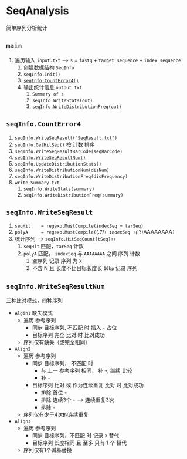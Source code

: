 # SeqAnalysis

简单序列分析统计

## `main`

1. 遍历输入 `input.txt` --> `s` = `fastq` + `target sequence` + `index sequence`
   1. 创建数据结构 `SeqInfo`
   2. `seqInfo.Init()`
   3. [`seqInfo.CountError4()`](#seqinfocounterror4)
   4. 输出统计信息 `output.txt`
      1. `Summary of s`
      2. `seqInfo.WriteStats(out)`
      3. `seqInfo.WriteDistributionFreq(out)`

## `seqInfo.CountError4`

1. [`seqInfo.WriteSeqResult("SeqResult.txt")`](#seqinfowriteseqresult)
2. `seqInfo.GetHitSeq()` 按 计数 排序
3. `seqInfo.WriteSeqResultBarCode(seqBarCode)`
4. [`seqInfo.WriteSeqResultNum()`](#seqinfowriteseqresultnum)
5. `seqInfo.UpdateDistributionStats()`
6. `seqInfo.WriteDistributionNum(disNum)`
7. `seqInfo.WriteDistributionFreq(disFrequency)`
8. `write Summary.txt`
   1. `seqInfo.WriteStats(summary)`
   2. `seqInfo.WriteDistributionFreq(summary)`

## `seqInfo.WriteSeqResult`

1. `seqHit    = regexp.MustCompile(indexSeq + tarSeq)`
2. `polyA     = regexp.MustCompile(`(.*?)` + indexSeq + `(.*?)AAAAAAAA`)`
3. 统计序列 --> `seqInfo.HitSeqCount[tSeq]++`
   1. `seqHit` 匹配，`tarSeq` 计数
   2. `polyA` 匹配， `indexSeq` 与 `AAAAAAAA` 之间 序列 计数
      1. 空序列 记录 序列 为 `X`
      2. 不含 N 且 长度不比目标长度长 `10bp` 记录 序列

## `seqInfo.WriteSeqResultNum`

三种比对模式，四种序列

- `Algin1` 缺失模式
  - 遍历 参考序列
    - 同步 目标序列, 不匹配 时 插入 `-` 占位
    - 目标序列 完全 比对 时 比对成功
  - 序列仅有缺失（或完全相同）
- `Align2`
  - 遍历 参考序列
    - 同步 目标序列， 不匹配 时
      - 与 上一 参考序列 相同， 补 `+`, 继续 比较
      - 补 `-`
    - 目标序列 比对 或 作为连续重复 比对 时 比对成功
      - 排除 首位 `+`
      - 排除 连续3个 `+` --> 连续重复3次
      - 排除 `-`
  - 序列仅有少于4次的连续重复
- `Align3`
  - 遍历 参考序列
    - 同步 目标序列，不匹配 时 记录 `X` 替代
    - 目标序列 长度相同 且 至多 只有 1 个 替代
  - 序列仅有1个碱基替换
